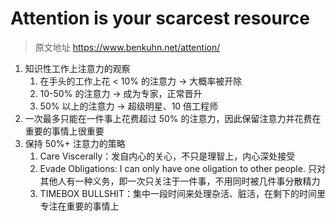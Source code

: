 # Attention is your scarcest resource

> 原文地址 https://www.benkuhn.net/attention/

1. 知识性工作上注意力的观察
    1. 在手头的工作上花 < 10% 的注意力 -> 大概率被开除
    2. 10-50% 的注意力 -> 成为专家，正常晋升
    3. 50% 以上的注意力 -> 超级明星、10 倍工程师
2. 一次最多只能在一件事上花费超过 50% 的注意力，因此保留注意力并花费在重要的事情上很重要
3. 保持 50%+ 注意力的策略
    1. Care Viscerally：发自内心的关心，不只是理智上，内心深处接受
    2. Evade Obligations: I can only have one oligation to other people. 只对其他人有一种义务，即一次只关注于一件事，不用同时被几件事分散精力
    3. TIMEBOX BULLSHIT：集中一段时间来处理杂活、脏活，在剩下的时间里专注在重要的事情上
